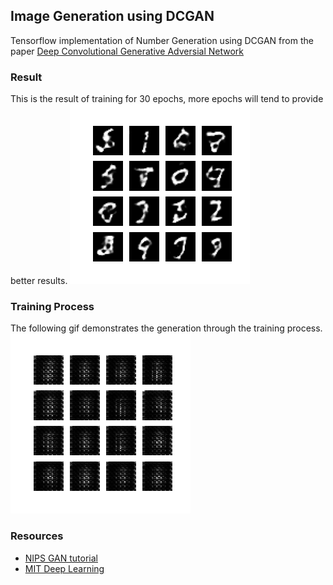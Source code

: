 ## Image Generation using DCGAN
Tensorflow implementation of Number Generation using DCGAN from the paper [Deep Convolutional Generative Adversial Network](https://arxiv.org/pdf/1511.06434.pdf)
### Result
This is the result of training for 30 epochs, more epochs will tend to provide better results.
![](outputs/image_at_epoch_0030.png)
### Training Process
The following gif demonstrates the generation through the training process.<br>
![](outputs/dcgan.gif)
### Resources
* [NIPS GAN tutorial](https://arxiv.org/pdf/1701.00160.pdf)
* [MIT Deep Learning](http://introtodeeplearning.com/)
